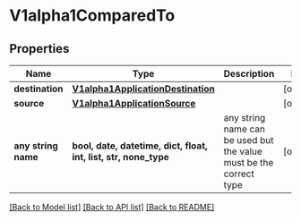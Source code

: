 # V1alpha1ComparedTo


## Properties
Name | Type | Description | Notes
------------ | ------------- | ------------- | -------------
**destination** | [**V1alpha1ApplicationDestination**](V1alpha1ApplicationDestination.md) |  | [optional] 
**source** | [**V1alpha1ApplicationSource**](V1alpha1ApplicationSource.md) |  | [optional] 
**any string name** | **bool, date, datetime, dict, float, int, list, str, none_type** | any string name can be used but the value must be the correct type | [optional]

[[Back to Model list]](../README.md#documentation-for-models) [[Back to API list]](../README.md#documentation-for-api-endpoints) [[Back to README]](../README.md)


